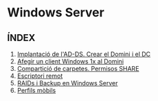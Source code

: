 # Windows Server
## ÍNDEX
1.  [Implantació de l'AD-DS. Crear el Domini i el DC][Implantació de l'AD-DS]
2.  [Afegir un client Windows 1x al Domini][Afegir un client Windows 1x al Domini]
3.  [Compartició de carpetes. Permisos SHARE][Permisos SHARE en Windows Server]
4.  [Escriptori remot][Escriptori Remot]
5.  [RAIDs i Backup en Windows Server][RAIDs i Backup en Windows Server]
6.  [Perfils mòbils][Perfils mòbils]


[Implantació de l'AD-DS]:https://github.com/tofermos/Windows-Server/blob/main/ADDSenWindowsServerGUI.md
[Afegir un client Windows 1x al Domini]:https://github.com/tofermos/Windows-Server/blob/main/afegirWindows10aDominiWindowsServer.md
[Permisos SHARE en Windows Server]:https://github.com/tofermos/Windows-Server/blob/main/compartirCarpetesWindowsServer.md
[Escriptori Remot]:https://github.com/tofermos/Windows-Server/blob/main/AccesRemot.md
[RAIDs i Backup en Windows Server]:https://github.com/tofermos/Windows-Server/blob/main/RAIDiBackup.md
[Perfils mòbils]:https://github.com/tofermos/Windows-Server/blob/main/PerfilsMobils.md

